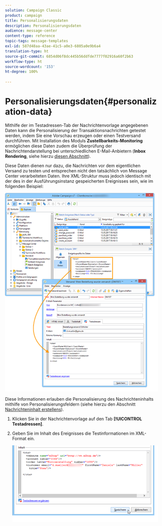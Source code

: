 ```yaml
---
solution: Campaign Classic
product: campaign
title: Personalisierungsdaten
description: Personalisierungsdaten
audience: message-center
content-type: reference
topic-tags: message-templates
exl-id: 587d48aa-43ae-41c5-a0e3-6805a0e9b6a4
translation-type: ht
source-git-commit: 6854d06f8dc445b56ddfde7777f02916a60f2b63
workflow-type: ht
source-wordcount: '153'
ht-degree: 100%

---
```


# Personalisierungsdaten{#personalization-data}

Mithilfe der im Testadressen-Tab der Nachrichtenvorlage angegebenen Daten kann die Personalisierung der Transaktionsnachrichten getestet werden, indem Sie eine Vorschau erzeugen oder einen Testversand durchführen. Mit Installation des Moduls **Zustellbarkeits-Monitoring** ermöglichen diese Daten zudem die Überprüfung der Nachrichtendarstellung bei unterschiedlichen E-Mail-Anbietern (**Inbox Rendering**, siehe hierzu [diesen Abschnitt](../../delivery/using/inbox-rendering.md)).

Diese Daten dienen nur dazu, die Nachrichten vor dem eigentlichen Versand zu testen und entsprechen nicht den tatsächlich von Message Center verarbeiteten Daten. Ihre XML-Struktur muss jedoch identisch mit der des in der Ausführungsinstanz gespeicherten Ereignisses sein, wie im folgenden Beispiel:

![](assets/messagecenter_create_custo_006.png)

Diese Informationen erlauben die Personalisierung des Nachrichteninhalts mithilfe von Personalisierungsfeldern (siehe hierzu den Abschnitt [Nachrichteninhalt erstellens](../../message-center/using/creating-message-content.md)).

1. Klicken Sie in der Nachrichtenvorlage auf den Tab **[!UICONTROL Testadressen]**.
1. Geben Sie im Inhalt des Ereignisses die Testinformationen im XML-Format ein.

   ![](assets/messagecenter_create_custo_001.png)
